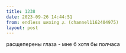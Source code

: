 ```yaml
---
title: 1238
date: 2023-09-26 14:44:51
from: endless шизing ⍼ (channel1162404975)
layout: post
---
```


расщеперены глаза - мне б хотя бы полчаса
